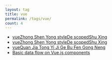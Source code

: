 ```yaml
---
layout: tag
title: vue
permalink: /tags/vue/
count: 4
---
```


- [vueZhong Shen Yong styleDe scopedShu Xing ](https://blog.imx0.com/2017-11-15/vue-style-scoped.html)
- [vueZhong Shen Yong styleDe scopedShu Xing ](https://blog.imx0.com/2017-11-15/vue-style-scoped.html)
- [vueQuan Jia Tong Yi Ji Ge Bu Fen Gong Neng ](https://thornboo.github.io/2022/04/17/vue%E5%85%A8%E5%AE%B6%E6%A1%B6%E4%BB%A5%E5%8F%8A%E5%90%84%E9%83%A8%E5%88%86%E5%8A%9F%E8%83%BD/)
- [Basic data flow on Vue.js components](https://kination.github.io/posts/2019-06-21-vuejs-component-basic-data-flow/)
